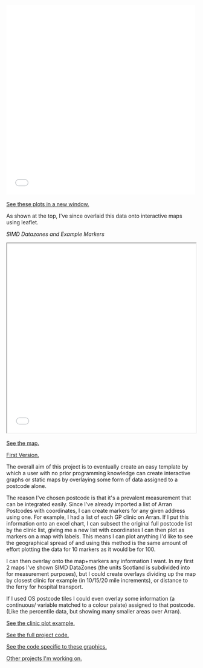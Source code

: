 
<script>
  function resizeIframe(obj) {
    obj.style.width = obj.contentWindow.document.body.scrollWidth + 'px';
    obj.style.height = obj.contentWindow.document.body.scrollHeight + 'px';
  }
</script>

<iframe src="Map5view.html" frameborder="0" scrolling="no" onload="resizeIframe(this)" />

[See these maps in a new window.](Map5view.html)

## Introduction
This is an early project based on SIMD data that I'm using to try and learn R.
I've used the package ['ggplot2'](http://ggplot2.tidyverse.org/reference/ggsf.html) as part of the Tidyverse to practice a set of skills I'm attempting to learn through a combination of [DataCamp courses](https://www.datacamp.com/courses/free-introduction-to-r), [RStudio 'Cheat Sheets'](https://www.rstudio.com/resources/cheatsheets/) and [twitter](https://twitter.com/hashtag/Rstats?src=hash).

I thought Arran would make nice maps.

### Early progress

Initially I used map cordinates given by [Ordinance Survey](https://www.ordnancesurvey.co.uk/opendatadownload/products.html) to find the centre of any KA27 postcode on a map.
(KA27 being the prefix or 'postcode area' that denotes all Aran Island postcodes).

I then read the coordinates into sf with st_as_sf(), and plotted over a shape file map of Arran; over the SIMD data zones, as well as the section of coordinates contained in one data zone/

![Coordinate plots](Rplot11.5.png)

With the postcodes sorted, I then wanted to relate some other information about these areas.
I used [SIMD](www.gov.scot/Topics/Statistics/SIMD) 'DataZone boundraries' and plotted their ERSI Shapefiles using 'geom_sf.' 
First the data zones onto the island.
Then I coloured/labelled the individual data zones.
Having worked that out, I wanted to show some health data about the zones. I overlayed 'percentile' data about the areas for 2016.

![DZ Outlines2](Rplot13.png)

Then after faffing about with individual shape files for every year, (The data zone labels changed after 2012), I did the same for all the SIMD data periods and used facet_wrap to plot them all together.

![Percentile Facet_wrap](Rplot10.png)

Combining the postcode and SIMD data, I've summarised each of the zones below.

<style>
	iframe {
		width: 500px;
		height: 500px;
	}
</style>
<iframe src="Function10.html">
</iframe>

[See these plots in a new window.](Function10.html)

As shown at the top, I've since overlaid this data onto interactive maps using leaflet.

*SIMD Datazones and Example Markers*

<style>
	iframe {
		width: 500px;
		height: 500px;
	}
</style>
<iframe src="map2.html">
</iframe>

[See the map.](map2.html)

[First Version.](map.html)

The overall aim of this project is to eventually create an easy template by which a user with no prior programming knowledge can create interactive graphs or static maps by overlaying some form of data assigned to a postcode alone.

The reason I've chosen postcode is that it's a prevalent measurement that can be integrated easily.
Since I've already imported a list of Arran Postcodes with coordinates, I can create markers for any given address using one.
For example, I had a list of each GP clinic on Arran.
If I put this information onto an excel chart, I can subsect the original full postcode list by the clinic list, giving me a new list with coordinates I can then plot as markers on a map with labels.
This means I can plot anything I'd like to see the geographical spread of and using this method is the same amount of effort plotting the data for 10 markers as it would be for 100.

I can then overlay onto the map+markers any information I want. In my first 2 maps I've shown SIMD DataZones (the units Scotland is subdivided into for measurement purposes), but I could create overlays dividing up the map by closest clinic for example (in 10/15/20 mile increments), or distance to the ferry for hospital transport.

If I used OS postcode tiles I could even overlay some information (a continuous/ variable matched to a colour palate) assigned to that postcode. (Like the percentile data, but showing many smaller areas over Arran).

[See the clinic plot example.](Map_Code.html#example_markers)

[See the full project code.](Code.html)

[See the code specific to these graphics.](front_page_graphics.html)

[Other projects I'm working on.](https://fergustaylor.github.io) 
